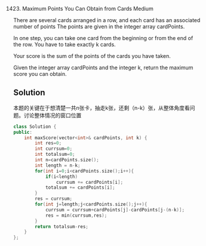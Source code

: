 1423. Maximum Points You Can Obtain from Cards
Medium

There are several cards arranged in a row, and each card has an associated number of points The points are given in the integer array cardPoints.

In one step, you can take one card from the beginning or from the end of the row. You have to take exactly k cards.

Your score is the sum of the points of the cards you have taken.

Given the integer array cardPoints and the integer k, return the maximum score you can obtain.

## Solution

本题的关键在于想清楚一共n张卡，抽走k张，还剩（n-k）张，从整体角度看问题。讨论整体情况的窗口位置

```C++
class Solution {
public:
    int maxScore(vector<int>& cardPoints, int k) {
        int res=0;
        int currsum=0;
        int totalsum=0;
        int n=cardPoints.size();
        int length = n-k;
        for(int i=0;i<cardPoints.size();i++){
            if(i<length)
                currsum += cardPoints[i];
            totalsum += cardPoints[i];
        }
        res = currsum;
        for(int j=length;j<cardPoints.size();j++){
            currsum = currsum+cardPoints[j]-cardPoints[j-(n-k)];
            res = min(currsum,res);
        }
        return totalsum-res;
    }
};
```
